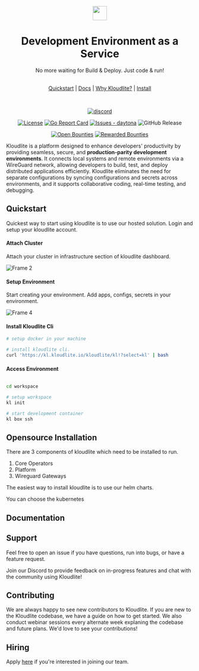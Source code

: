 <div align="center">
  <a href="https://kloudlite.io">
    <img src="https://github.com/kloudlite/kloudlite/assets/1580519/a31a5f78-2bde-45f1-8141-d23ee8231eb1" style="height:38px" />
  </a>
  <h1>
    Development Environment as a Service  
  </h1>
  <div>No more waiting for Build & Deploy. Just code & run!</div>
  <br />
  
[Quickstart](https://kloudlite.io) | [Docs](https://kloudlite.io/docs) | [Why Kloudlite?](https://kloudlite.io/why) | [Install](https://kloudlite.io/install)

  <br />

[![discord](https://img.shields.io/discord/934762910717194260?label=discord)](https://discord.gg/m5tYzQfcG8)

[![License](https://img.shields.io/badge/License-Apache--2.0-blue)](#license)
[![Go Report Card](https://goreportcard.com/badge/github.com/kloudlite/api)](https://goreportcard.com/report/github.com/kloudlite/api)
[![Issues - daytona](https://img.shields.io/github/issues/kloudlite/kloudlite)](https://github.com/kloudlite/kloudlite/issues)
![GitHub Release](https://img.shields.io/github/v/release/kloudlite/kloudlite)

[![Open Bounties](https://img.shields.io/endpoint?url=https%3A%2F%2Fconsole.algora.io%2Fapi%2Fshields%2Fkloudlite%2Fbounties%3Fstatus%3Dopen)](https://console.algora.io/org/kloudlite/bounties?status=open)
[![Rewarded Bounties](https://img.shields.io/endpoint?url=https%3A%2F%2Fconsole.algora.io%2Fapi%2Fshields%2Fkloudlite%2Fbounties%3Fstatus%3Dcompleted)](https://console.algora.io/org/kloudlite/bounties?status=completed)
</div>




Kloudlite is a platform designed to enhance developers' productivity by providing seamless, secure, and **production-parity development environments**. It connects local systems and remote environments via a WireGuard network, allowing developers to build, test, and deploy distributed applications efficiently. Kloudlite eliminates the need for separate configurations by syncing configurations and secrets across environments, and it supports collaborative coding, real-time testing, and debugging.

## Quickstart
Quickest way to start using kloudlite is to use our hosted solution. Login and setup your kloudlite account.

#### Attach Cluster
Attach your cluster in infrastructure section of kloudlite dashboard.

![Frame 2](https://github.com/kloudlite/kloudlite/assets/1580519/e9629f43-0d44-4311-b6f4-e02265ec7d3b)

#### Setup Environment
Start creating your environment. Add apps, configs, secrets in your environment.

![Frame 4](https://github.com/kloudlite/kloudlite/assets/1580519/9bb3c9ec-5c25-4a99-b038-9f17b0c40710)


#### Install Kloudlite Cli
```bash
# setup docker in your machine

# install kloudlite cli.
curl 'https://kl.kloudlite.io/kloudlite/kl!?select=kl' | bash
```

#### Access Environment
```bash

cd workspace

# setup workspace
kl init

# start development container
kl box ssh
```

## Opensource Installation
There are 3 components of kloudlite which need to be installed to run.
1. Core Operators
2. Platform
3. Wireguard Gateways

The easiest way to install kloudlite is to use our helm charts.

You can choose the kubernetes

## Documentation

## Support
Feel free to open an issue if you have questions, run into bugs, or have a feature request.

Join our Discord to provide feedback on in-progress features and chat with the community using Kloudlite!

## Contributing
We are always happy to see new contributors to Kloudlite. If you are new to the Kloudlite codebase, we have a guide on how to get started. We also conduct webinar sessions every alternate week explaning the codebase and future plans. We'd love to see your contributions!

## Hiring
Apply [here](https://jobs.ashbyhq.com/coder?utm_source=github&utm_medium=readme&utm_campaign=unknown) if you're interested in joining our team.
